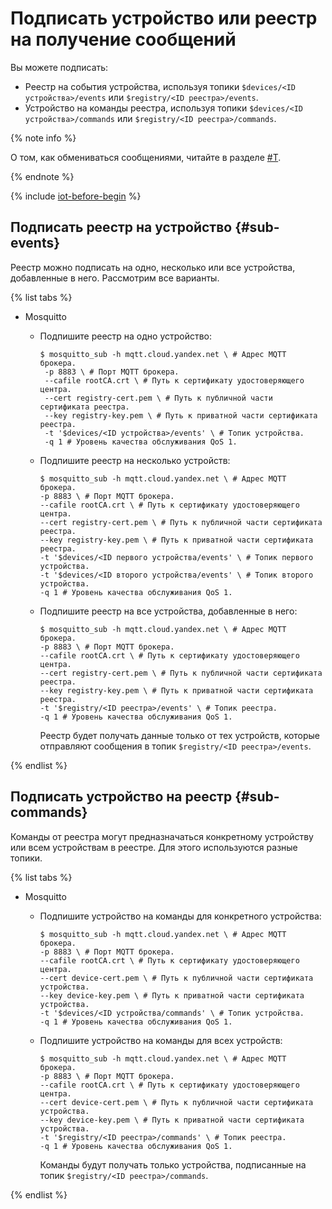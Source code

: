 # Подписать устройство или реестр на получение сообщений

Вы можете подписать: 

- Реестр на события устройства, используя топики `$devices/<ID устройства>/events` или `$registry/<ID реестра>/events`.
- Устройство на команды реестра, используя топики `$devices/<ID устройства>/commands` или `$registry/<ID реестра>/commands`.

{% note info %}


О том, как обмениваться сообщениями, читайте в разделе [#T](publish.md).

{% endnote %}

{% include [iot-before-begin](../../_includes/iot-before-begin.md) %}

## Подписать реестр на устройство {#sub-events}

Реестр можно подписать на одно, несколько или все устройства, добавленные в него. Рассмотрим все варианты.

{% list tabs %}

- Mosquitto
  
  - Подпишите реестр на одно устройство:
  
      ```
      $ mosquitto_sub -h mqtt.cloud.yandex.net \ # Адрес MQTT брокера.
       -p 8883 \ # Порт MQTT брокера. 
       --cafile rootCA.crt \ # Путь к сертификату удостоверяющего центра.
       --cert registry-cert.pem \ # Путь к публичной части сертификата реестра.
       --key registry-key.pem \ # Путь к приватной части сертификата реестра. 
       -t '$devices/<ID устройства>/events' \ # Топик устройства.
       -q 1 # Уровень качества обслуживания QoS 1. 
      ```
  
  - Подпишите реестр на несколько устройств:
  
      ```
      $ mosquitto_sub -h mqtt.cloud.yandex.net \ # Адрес MQTT брокера.
      -p 8883 \ # Порт MQTT брокера. 
      --cafile rootCA.crt \ # Путь к сертификату удостоверяющего центра.
      --cert registry-cert.pem \ # Путь к публичной части сертификата реестра.
      --key registry-key.pem \ # Путь к приватной части сертификата реестра. 
      -t '$devices/<ID первого устройства/events' \ # Топик первого устройства.
      -t '$devices/<ID второго устройства/events' \ # Топик второго устройства.
      -q 1 # Уровень качества обслуживания QoS 1. 
      ```
  
  - Подпишите реестр на все устройства, добавленные в него:
  
      ```
      $ mosquitto_sub -h mqtt.cloud.yandex.net \ # Адрес MQTT брокера.
      -p 8883 \ # Порт MQTT брокера. 
      --cafile rootCA.crt \ # Путь к сертификату удостоверяющего центра.
      --cert registry-cert.pem \ # Путь к публичной части сертификата реестра.
      --key registry-key.pem \ # Путь к приватной части сертификата реестра. 
      -t '$registry/<ID реестра>/events' \ # Топик реестра.
      -q 1 # Уровень качества обслуживания QoS 1. 
      ```
  
      Реестр будет получать данные только от тех устройств, которые отправляют сообщения в топик `$registry/<ID реестра>/events`.
      
{% endlist %}

## Подписать устройство на реестр {#sub-commands}

Команды от реестра могут предназначаться конкретному устройству или всем устройствам в реестре. Для этого используются разные топики.

{% list tabs %}

- Mosquitto
  
  - Подпишите устройство на команды для конкретного устройства: 
      
      ```
      $ mosquitto_sub -h mqtt.cloud.yandex.net \ # Адрес MQTT брокера.
      -p 8883 \ # Порт MQTT брокера.
      --cafile rootCA.crt \ # Путь к сертификату удостоверяющего центра.
      --cert device-cert.pem \ # Путь к публичной части сертификата устройства.
      --key device-key.pem \ # Путь к приватной части сертификата устройства.
      -t '$devices/<ID устройства/commands' \ # Топик устройства.
      -q 1 # Уровень качества обслуживания QoS 1. 
      ```
  
  - Подпишите устройство на команды для всех устройств: 
  
      ```
      $ mosquitto_sub -h mqtt.cloud.yandex.net \ # Адрес MQTT брокера.
      -p 8883 \ # Порт MQTT брокера.
      --cafile rootCA.crt \ # Путь к сертификату удостоверяющего центра.
      --cert device-cert.pem \ # Путь к публичной части сертификата устройства.
      --key device-key.pem \ # Путь к приватной части сертификата устройства.
      -t '$registry/<ID реестра>/commands' \ # Топик реестра.
      -q 1 # Уровень качества обслуживания QoS 1. 
      ```
  
      Команды будут получать только устройства, подписанные на топик `$registry/<ID реестра>/commands`.
  
{% endlist %}
